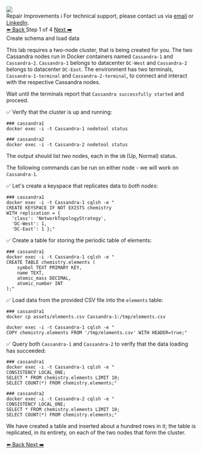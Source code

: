 <!-- TOP -->
<div class="top">
  <img src="https://datastax-academy.github.io/katapod-shared-assets/images/ds-academy-logo.svg" />
  <div class="scenario-title-section">
    <span class="scenario-title">Repair Improvements</span>
    <span class="scenario-subtitle">ℹ️ For technical support, please contact us via <a href="mailto:aleksandr.volochnev@datastax.com">email</a> or <a href="https://dtsx.io/aleks">LinkedIn</a>.</span> 
  </div>
</div>

<!-- NAVIGATION -->
<div id="navigation-top" class="navigation-top">
 <a href='command:katapod.loadPage?[{"step":"intro"}]'
   class="btn btn-dark navigation-top-left">⬅️ Back
 </a>
<span class="step-count"> Step 1 of 4</span>
 <a href='command:katapod.loadPage?[{"step":"step2"}]' 
    class="btn btn-dark navigation-top-right">Next ➡️
  </a>
</div>

<!-- CONTENT -->

<div class="step-title">Create schema and load data</div>

This lab requires a two-node cluster, that is being created for you.
The two Cassandra nodes run in Docker containers named `Cassandra-1` and `Cassandra-2`.
`Cassandra-1` belongs to datacenter `DC-West` and `Cassandra-2` belongs to datacenter `DC-East`.
The environment has two terminals, `Cassandra-1-terminal` and `Cassandra-2-terminal`, to connect and interact with the respective Cassandra nodes.


Wait until the terminals report that `Cassandra successfully started` and proceed.

✅ Verify that the cluster is up and running:
```
### cassandra1
docker exec -i -t Cassandra-1 nodetool status
```
```
### cassandra2
docker exec -i -t Cassandra-2 nodetool status
```

The output should list _two_ nodes, each in the `UN` (Up, Normal) status.

The following commands can be run on either node - we will work
on `Cassandra-1`. 

✅ Let's create a keyspace that replicates data to _both nodes_:
```
### cassandra1
docker exec -i -t Cassandra-1 cqlsh -e "
CREATE KEYSPACE IF NOT EXISTS chemistry
WITH replication = {
  'class': 'NetworkTopologyStrategy', 
  'DC-West': 1,
  'DC-East': 1 };"
```

✅ Create a table for storing the periodic table of elements:
```
### cassandra1
docker exec -i -t Cassandra-1 cqlsh -e "
CREATE TABLE chemistry.elements (
    symbol TEXT PRIMARY KEY,
    name TEXT,
    atomic_mass DECIMAL,
    atomic_number INT
);"
```

✅ Load data from the provided CSV file into the `elements` table:
```
### cassandra1
docker cp assets/elements.csv Cassandra-1:/tmp/elements.csv

docker exec -i -t Cassandra-1 cqlsh -e "
COPY chemistry.elements FROM '/tmp/elements.csv' WITH HEADER=true;"
```

✅ Query both `Cassandra-1` and `Cassandra-2` to verify that the data loading has succeeded:
```
### cassandra1
docker exec -i -t Cassandra-1 cqlsh -e "
CONSISTENCY LOCAL_ONE;
SELECT * FROM chemistry.elements LIMIT 10;
SELECT COUNT(*) FROM chemistry.elements;"
```
```
### cassandra2
docker exec -i -t Cassandra-2 cqlsh -e "
CONSISTENCY LOCAL_ONE;
SELECT * FROM chemistry.elements LIMIT 10;
SELECT COUNT(*) FROM chemistry.elements;"
```

We have created a table and inserted about a hundred rows in it;
the table is replicated, in its entirety, on each of the two nodes
that form the cluster.

<!-- NAVIGATION -->
<div id="navigation-bottom" class="navigation-bottom">
 <a href='command:katapod.loadPage?[{"step":"intro"}]'
   class="btn btn-dark navigation-bottom-left">⬅️ Back
 </a>
 <a href='command:katapod.loadPage?[{"step":"step2"}]'
    class="btn btn-dark navigation-bottom-right">Next ➡️
  </a>
</div>
